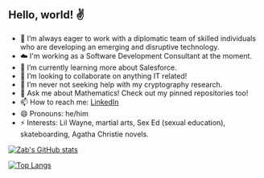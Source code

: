 ## Hello, world! ✌️ 

<!--
**zabeerrahman/zabeerrahman** is a ✨ _special_ ✨ repository because its `README.md` (this file) appears on your GitHub profile.

Here are some ideas to get you started:
-->
- 🔭 I’m always eager to work with a diplomatic team of skilled individuals who are developing an emerging and disruptive technology.
- ☁️ I'm working as a Software Development Consultant at the moment.
- 🌱 I’m currently learning more about Salesforce.
- 👯 I’m looking to collaborate on anything IT related!
- 🤔 I’m never not seeking help with my cryptography research.
- 💬 Ask me about Mathematics! Check out my pinned repositories too!
- 📫 How to reach me: [LinkedIn](https://www.linkedin.com/in/zabeer-rahman/ "Zab's LinkedIn")
- 😄 Pronouns: he/him
- ⚡ Interests: Lil Wayne, martial arts, Sex Ed (sexual education), skateboarding, Agatha Christie novels.

[![Zab's GitHub stats](https://github-readme-stats.vercel.app/api?username=zabeerrahman&count_private=true&theme=tokyonight)](https://github.com/anuraghazra/github-readme-stats)


[![Top Langs](https://github-readme-stats.vercel.app/api/top-langs/?username=zabeerrahman&langs_count=9&hide=tex&layout=compact&theme=tokyonight)](https://github.com/anuraghazra/github-readme-stats)

